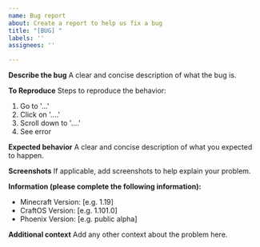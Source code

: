 ```yaml
---
name: Bug report
about: Create a report to help us fix a bug
title: "[BUG] "
labels: ''
assignees: ''

---
```


**Describe the bug**
A clear and concise description of what the bug is.

**To Reproduce**
Steps to reproduce the behavior:
1. Go to '...'
2. Click on '....'
3. Scroll down to '....'
4. See error

**Expected behavior**
A clear and concise description of what you expected to happen.

**Screenshots**
If applicable, add screenshots to help explain your problem.

**Information (please complete the following information):**
 - Minecraft Version: [e.g. 1.19]
 - CraftOS Version: [e.g. 1.101.0]
 - Phoenix Version: [e.g. public alpha] 

**Additional context**
Add any other context about the problem here.
